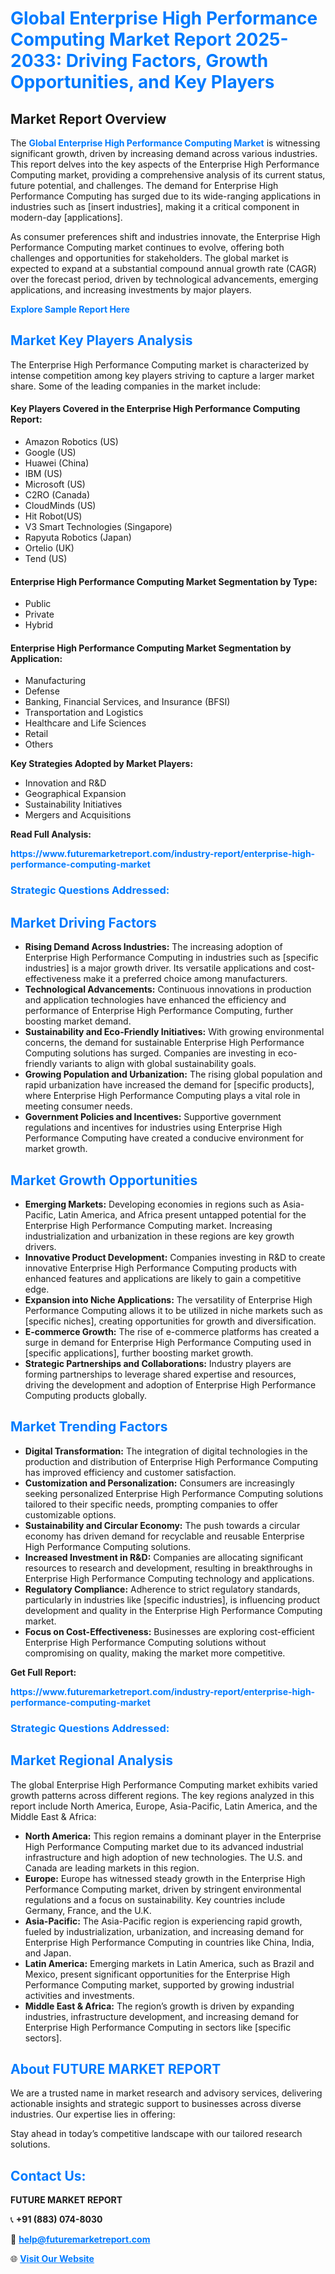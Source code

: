 <h1 style="color: #007BFF;">Global Enterprise High Performance Computing Market Report 2025-2033: Driving Factors, Growth Opportunities, and Key Players</h1>

<section id="overview">
<h2>Market Report Overview</h2>
<p>The <a href="https://www.futuremarketreport.com/industry-report/enterprise-high-performance-computing-market" style="color: #007BFF; text-decoration: none;"><strong>Global Enterprise High Performance Computing Market</strong></a> is witnessing significant growth, driven by increasing demand across various industries. This report delves into the key aspects of the Enterprise High Performance Computing market, providing a comprehensive analysis of its current status, future potential, and challenges. The demand for Enterprise High Performance Computing has surged due to its wide-ranging applications in industries such as [insert industries], making it a critical component in modern-day [applications].</p>
<p>As consumer preferences shift and industries innovate, the Enterprise High Performance Computing market continues to evolve, offering both challenges and opportunities for stakeholders. The global market is expected to expand at a substantial compound annual growth rate (CAGR) over the forecast period, driven by technological advancements, emerging applications, and increasing investments by major players.</p>
</section>

<section id="overview">
<p><a href="https://www.futuremarketreport.com/request-sample/reportId=34634" style="color: #007BFF; text-decoration: none;"><strong>Explore Sample Report Here</strong></a></p>
</section>

<section id="key-players">
<h2 style="color: #007BFF;">Market Key Players Analysis</h2>
<p>The Enterprise High Performance Computing market is characterized by intense competition among key players striving to capture a larger market share. Some of the leading companies in the market include:</p>
<h4>Key Players Covered in the Enterprise High Performance Computing Report:</h4>
<ul><li>Amazon Robotics (US)</li><li>Google (US)</li><li>Huawei (China)</li><li>IBM (US)</li><li>Microsoft (US)</li><li>C2RO (Canada)</li><li>CloudMinds (US)</li><li>Hit Robot(US)</li><li>V3 Smart Technologies (Singapore)</li><li>Rapyuta Robotics (Japan)</li><li>Ortelio (UK)</li><li>Tend (US)</li></ul>
<h4>Enterprise High Performance Computing Market Segmentation by Type:</h4>
<ul><li>Public</li><li>Private</li><li>Hybrid</li></ul>

<h4>Enterprise High Performance Computing Market Segmentation by Application:</h4>
<ul><li>Manufacturing</li><li>Defense</li><li>Banking, Financial Services, and Insurance (BFSI)</li><li>Transportation and Logistics</li><li>Healthcare and Life Sciences</li><li>Retail</li><li>Others</li></ul>
<p><strong>Key Strategies Adopted by Market Players:</strong></p>
<ul>
<li>Innovation and R&D</li>
<li>Geographical Expansion</li>
<li>Sustainability Initiatives</li>
<li>Mergers and Acquisitions</li>
</ul>
</section>

<section>
<p><strong>Read Full Analysis: </strong></p><a href="https://www.futuremarketreport.com/industry-report/enterprise-high-performance-computing-market" style="color: #007BFF; text-decoration: none;"><strong>https://www.futuremarketreport.com/industry-report/enterprise-high-performance-computing-market</strong></a>
<h3 style="color: #007BFF;">Strategic Questions Addressed:</h3>
</section>

<section id="driving-factors">
<h2 style="color: #007BFF;">Market Driving Factors</h2>
<ul>
<li><strong>Rising Demand Across Industries:</strong> The increasing adoption of Enterprise High Performance Computing in industries such as [specific industries] is a major growth driver. Its versatile applications and cost-effectiveness make it a preferred choice among manufacturers.</li>
<li><strong>Technological Advancements:</strong> Continuous innovations in production and application technologies have enhanced the efficiency and performance of Enterprise High Performance Computing, further boosting market demand.</li>
<li><strong>Sustainability and Eco-Friendly Initiatives:</strong> With growing environmental concerns, the demand for sustainable Enterprise High Performance Computing solutions has surged. Companies are investing in eco-friendly variants to align with global sustainability goals.</li>
<li><strong>Growing Population and Urbanization:</strong> The rising global population and rapid urbanization have increased the demand for [specific products], where Enterprise High Performance Computing plays a vital role in meeting consumer needs.</li>
<li><strong>Government Policies and Incentives:</strong> Supportive government regulations and incentives for industries using Enterprise High Performance Computing have created a conducive environment for market growth.</li>
</ul>
</section>

<section id="growth-opportunities">
<h2 style="color: #007BFF;">Market Growth Opportunities</h2>
<ul>
<li><strong>Emerging Markets:</strong> Developing economies in regions such as Asia-Pacific, Latin America, and Africa present untapped potential for the Enterprise High Performance Computing market. Increasing industrialization and urbanization in these regions are key growth drivers.</li>
<li><strong>Innovative Product Development:</strong> Companies investing in R&D to create innovative Enterprise High Performance Computing products with enhanced features and applications are likely to gain a competitive edge.</li>
<li><strong>Expansion into Niche Applications:</strong> The versatility of Enterprise High Performance Computing allows it to be utilized in niche markets such as [specific niches], creating opportunities for growth and diversification.</li>
<li><strong>E-commerce Growth:</strong> The rise of e-commerce platforms has created a surge in demand for Enterprise High Performance Computing used in [specific applications], further boosting market growth.</li>
<li><strong>Strategic Partnerships and Collaborations:</strong> Industry players are forming partnerships to leverage shared expertise and resources, driving the development and adoption of Enterprise High Performance Computing products globally.</li>
</ul>
</section>

<section id="trending-factors">
<h2 style="color: #007BFF;">Market Trending Factors</h2>
<ul>
<li><strong>Digital Transformation:</strong> The integration of digital technologies in the production and distribution of Enterprise High Performance Computing has improved efficiency and customer satisfaction.</li>
<li><strong>Customization and Personalization:</strong> Consumers are increasingly seeking personalized Enterprise High Performance Computing solutions tailored to their specific needs, prompting companies to offer customizable options.</li>
<li><strong>Sustainability and Circular Economy:</strong> The push towards a circular economy has driven demand for recyclable and reusable Enterprise High Performance Computing solutions.</li>
<li><strong>Increased Investment in R&D:</strong> Companies are allocating significant resources to research and development, resulting in breakthroughs in Enterprise High Performance Computing technology and applications.</li>
<li><strong>Regulatory Compliance:</strong> Adherence to strict regulatory standards, particularly in industries like [specific industries], is influencing product development and quality in the Enterprise High Performance Computing market.</li>
<li><strong>Focus on Cost-Effectiveness:</strong> Businesses are exploring cost-efficient Enterprise High Performance Computing solutions without compromising on quality, making the market more competitive.</li>
</ul>
</section>

<section>
<p><strong>Get Full Report: </strong></p><a href="https://www.futuremarketreport.com/industry-report/enterprise-high-performance-computing-market" style="color: #007BFF; text-decoration: none;"><strong>https://www.futuremarketreport.com/industry-report/enterprise-high-performance-computing-market</strong></a>
<h3 style="color: #007BFF;">Strategic Questions Addressed:</h3>
</section>


<section id="regional-analysis">
<h2 style="color: #007BFF;">Market Regional Analysis</h2>
<p>The global Enterprise High Performance Computing market exhibits varied growth patterns across different regions. The key regions analyzed in this report include North America, Europe, Asia-Pacific, Latin America, and the Middle East & Africa:</p>
<ul>
<li><strong>North America:</strong> This region remains a dominant player in the Enterprise High Performance Computing market due to its advanced industrial infrastructure and high adoption of new technologies. The U.S. and Canada are leading markets in this region.</li>
<li><strong>Europe:</strong> Europe has witnessed steady growth in the Enterprise High Performance Computing market, driven by stringent environmental regulations and a focus on sustainability. Key countries include Germany, France, and the U.K.</li>
<li><strong>Asia-Pacific:</strong> The Asia-Pacific region is experiencing rapid growth, fueled by industrialization, urbanization, and increasing demand for Enterprise High Performance Computing in countries like China, India, and Japan.</li>
<li><strong>Latin America:</strong> Emerging markets in Latin America, such as Brazil and Mexico, present significant opportunities for the Enterprise High Performance Computing market, supported by growing industrial activities and investments.</li>
<li><strong>Middle East & Africa:</strong> The region’s growth is driven by expanding industries, infrastructure development, and increasing demand for Enterprise High Performance Computing in sectors like [specific sectors].</li>
</ul>
</section>

<footer>
<h2 style="color: #007BFF;">About FUTURE MARKET REPORT</h2>
<p>We are a trusted name in market research and advisory services, delivering actionable insights and strategic support to businesses across diverse industries. Our expertise lies in offering:</p>

<p>Stay ahead in today’s competitive landscape with our tailored research solutions.</p>

<h2 style="color: #007BFF;">Contact Us:</h2>
<p><strong>FUTURE MARKET REPORT</strong></p>
<p>📞 <strong>+91 (883) 074-8030</strong></p>
<p>📧 <strong><a href="mailto:help@futuremarketreport.com" style="color: #007BFF;">help@futuremarketreport.com</a></strong></p>
<p>🌐 <strong><a href="https://www.futuremarketreport.com/" style="color: #007BFF;">Visit Our Website</a></strong></p>
</footer>